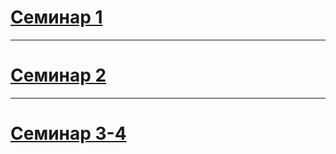 # [Семинар 1](https://github.com/viveber/VeberVA/blob/main/%D0%A1%D0%B5%D0%BC%D0%B8%D0%BD%D0%B0%D1%80%D1%8B/%D1%81%D0%B5%D0%BC%D0%B8%D0%BD%D0%B0%D1%80%201.md)
***

# [Семинар 2](https://github.com/viveber/VeberVA/blob/main/%D0%A1%D0%B5%D0%BC%D0%B8%D0%BD%D0%B0%D1%80%D1%8B/%D1%81%D0%B5%D0%BC%D0%B8%D0%BD%D0%B0%D1%80%202.md)
***

# [Семинар 3-4](https://github.com/viveber/VeberVA/blob/main/%D0%A1%D0%B5%D0%BC%D0%B8%D0%BD%D0%B0%D1%80%D1%8B/%D1%81%D0%B5%D0%BC%D0%B8%D0%BD%D0%B0%D1%80%203-4.md)

